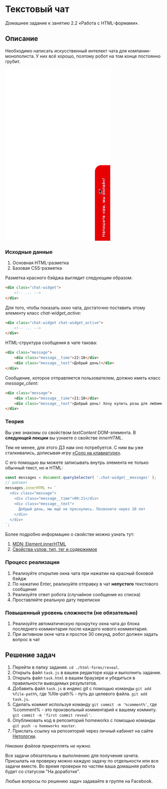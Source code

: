 # Текстовый чат

Домашнее задание к занятию 2.2 «Работа с HTML-формами».

## Описание 

Необходимо написать искусственный интелект чата для компании-монополиста.
У них всё хорошо, поэтому робот на том конце постоянно грубит.

![Demo](./demo.gif)

### Исходные данные

1. Основная HTML-разметка
2. Базовая CSS-разметка

Разметка красного бэйджа выглядит следующим образом:

```html
<div class="chat-widget">
    <!-- ... -->
</div>
```

Для того, чтобы показать окно чата, достаточно поставить этому элементу
класс *chat-widget_active*:

```html
<div class="chat-widget chat-widget_active">
    <!-- ... -->
</div>
```

HTML-структура сообщения в чате такова:

```html
<div class="message">
    <div class="message__time">22:10</div>
    <div class="message__text">Добрый день!</div>
</div>
```

Сообщение, которое отправляется пользователем, должно иметь класс *message_client*:

```html
<div class="message">
    <div class="message__time">21:10</div>
    <div class="message__text">Добрый день! Хочу купить розы для любимой!</div>
</div>
```

### Теория

Вы уже знакомы со свойством *textContent* DOM-элемента. В __следующей лекции__
вы узнаете о свойстве *innerHTML*. 

Тем не менее, для этого ДЗ нам оно потребуется. С ним вы уже сталкивались, 
дописывая игру [«Соло на клавиатуре»](../../event-object/keysolo).

С его помощью вы можете записывать внутрь элемента не только обычный текст, но
и HTML:

```javascript
const messages = document.querySelector( '.chat-widget__messages' );
// добавит
messages.innerHTML += `
  <div class="message">
    <div class="message__time">09:21</div>
    <div class="message__text">
      Добрый день, мы ещё не проснулись. Позвоните через 10 лет
    </div>
  </div>
`;
```

Более подробно информацию о свойстве можно узнать тут:

1. [MDN: Element.innerHTML](https://developer.mozilla.org/ru/docs/Web/API/Element/innerHTML)
2. [Свойства узлов: тип, тег и содержимое](https://learn.javascript.ru/basic-dom-node-properties)

### Процесс реализации

1. Реализуйте открытие окна чата при нажатии на красный боковой бэйдж
2. По нажатию Enter, реализуйте отправку в чат __непустого__ текстового сообщения
3. Реализуйте ответ робота (случайное сообщение из списка)
4. Проставляйте реальную дату переписки

### Повышенный уровень сложности (не обязательно)

1. Реализуйте автоматическую прокрутку окна чата до блока последнего комментария 
после каждого нового комментария.
2. При активном окне чата и простое 30 секунд, робот должен задать вопрос в чат

## Решение задач
1. Перейти в папку задания. `cd ./html-forms/reveal`.
2. Открыть файл `task.js` в вашем редакторе кода и выполнить задание.
3. Открыть файл `task.html` в вашем браузере и убедиться в правильности выводимых результатов.
4. Добавить файл `task.js` в индекс git с помощью команды `git add %file-path%`, где %file-path% - путь до целевого файла. `git add task.js`.
5. Сделать коммит используя команду `git commit -m '%comment%'`, где %comment% - это произвольный комментарий к вашему коммиту. `git commit -m 'first commit reveal'`.
6. Опубликовать код в репозиторий homeworks с помощью команды `git push -u homeworks master`.
7. Прислать ссылку на репозиторий через личный кабинет на сайте [Нетологии][6].

[0]: https://github.com/
[1]: https://www.sublimetext.com/
[2]: https://code.visualstudio.com/
[3]: https://github.com/netology-code/guides/tree/master/github
[4]: https://git-scm.com/
[5]: https://github.com/netology-code/guides/blob/master/git/REAMDE.md
[6]: https://netology.ru/

*Никаких файлов прикреплять не нужно.*

Все задачи обязательны к выполнению для получения зачета. Присылать на проверку можно каждую задачу по отдельности или все задачи вместе. Во время проверки по частям ваша домашняя работа будет со статусом "На доработке".

Любые вопросы по решению задач задавайте в группе на Facebook.
